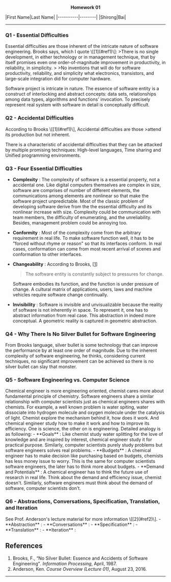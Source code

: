 <p align=center><b> Homework 01 </b></p>
|First Name|Last Name|
|----------|--------|
|Shirong|Bai|

<hr>

<h3>Q1 - Essential Difficulties </h3>
Essential difficulties are those inherent of the intricate nature of 
software engineering. Brooks says, which I quote \[[1](#ref1)\]:
>There is no single development, in either technology or in management 
technique, that by itself promises even one order-of-magnitude improvement 
in productivity, in reliability, in simplicity.
>
>No inventions that will do for software productivity, reliability, and 
simplicity what electronics, transistors, and large-scale integration 
did for computer hardware.

Software project is intricate in nature. The essence of software entity 
is a construct of interlocking and abstract concepts: data sets, relationships 
among data types, algorithms and functions' invocation. To precisely 
represent real system with software in detail is conceptually difficult.

<h3>Q2 - Accidental Difficulties </h3>
According to Brooks \[[1](#ref1)\], Accidental difficulties are those
>attend its production but not inherent.

There is a characteristic of accidental difficulties that they can be 
attacked by multiple promising techniques: High-level languages, Time
sharing and Unified programming environments.
<h3>Q3 - Four Essential Difficulties </h3>

- **Complexity** :
The complexity of software is a essential property, not a accidental one. 
Like digital computers themselves are complex in size, software are
comprises of number of different elements, the communications among
elements are nonlinear so that make the software project unpredictable. 
Most of the classic problem of developing software derive from the the
essential difficulty and its nonlinear increase with size. Complexity could
be communication with team members, the difficulty of enumerating, and
the unreliability. Besides, management problem could be annoying too.
- **Conformity** :
Most of the complexity come from the arbitrary requirement in real life.
To make software function well, it has to be "forced without rhyme or reason"
 so that its interfaces conform. In real cases, conformation can come from
 most recent arrival of scenes and conformation to other interfaces.
- **Changeability** :
According to Brooks, \[[1](#ref1)\]

    > The software entity is constantly subject to pressures for change.

    Software embodies its function, and the function is under pressure of change.
A cultural matrix of applications, users, laws and machine vehicles require
software change continually.
- **Invisibility** :
Software is invisible and unvisualizable because the reality of software
is not inherently in space. To represent it, one has to abstract information
from real case. This abstraction in indeed more conceptual. A geometric
reality is captured in geometric abstraction.

<h3>Q4 - Why There Is No Silver Bullet for Software Engineering </h3>
From Brooks language, silver bullet is some technology that can improve
the performance by at least one order of magnitude. Due to the inherent
 complexity of software engineering, he thinks, considering current techniques,
 no significant improvement can be achieved so there is no silver bullet
 can slay that monster.
<h3>Q5 - Software Engineering vs. Computer Science </h3>
Chemical engineer is more engineering oriented, chemist cares more about
fundamental principle of chemistry. Software engineers share a similar
relationship with computer scientists just as chemical engineers shares with
chemists. For example, a well known problem is water spiting, water dissociate
into hydrogen molecule and oxygen molecule under the catalysis of light. Chemist
explore the mechanism behind it, how does it work. And chemical engineer
study how to make it work and how to improve its efficiency. One is science,
the other on is engineering. Detailed analogy is as following:
- **Goals** :
Like chemist study water splitting for the love of knowledge and are inspired
by interest, chemical engineer study it for practical purpose. Similarly,
 computer scientists purely study problems but software engineers solves 
 real problems.
- **Budgets** :
A chemical engineer has to make decision like purchasing based on budgets,
 chemists has less money issue to worry. This is the same for computer scientists
 software engineers, the later has to think more about budgets.
- **Demand and Potentials** :
A chemical engineer has to think the future use of research in real life.
Think about the demand and efficiency issue, chemist doesn't. Similarly,
software engineers must think about the demand of software, computer scientists
don't.

<h3>Q6 - Abstractions, Conversations, Specification, Translation, and Iteration </h3>
See Prof. Anderson's lecture material for more information \[[2](#ref2)\].
- **Abstraction** :
- **Conversations** :
- **Specification** :
- **Translation** :
- **Iteration** :

## References
1. <a name="ref1">Brooks</a>, F., <q>No Silver Bullet: Essence and 
Accidents of Software Engineering</q>. *Information Processing*, April, 1987.
2. <a name="ref3">Anderson</a>, Ken. *Course Overview (Lecture 01)*, August 23, 2016.
<hr>
